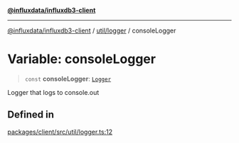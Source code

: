 [**@influxdata/influxdb3-client**](../../../index.md)

***

[@influxdata/influxdb3-client](../../../modules.md) / [util/logger](../index.md) / consoleLogger

# Variable: consoleLogger

> `const` **consoleLogger**: [`Logger`](../interfaces/Logger.md)

Logger that logs to console.out

## Defined in

[packages/client/src/util/logger.ts:12](https://github.com/InfluxCommunity/influxdb3-js/blob/6328be2232de5032f7226e569b6b0154d8900f73/packages/client/src/util/logger.ts#L12)
